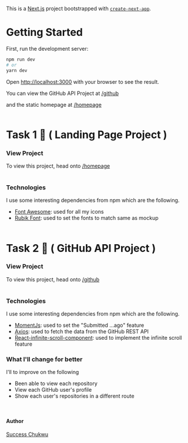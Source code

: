 This is a [Next.js](https://nextjs.org/) project bootstrapped with [`create-next-app`](https://github.com/vercel/next.js/tree/canary/packages/create-next-app).

# Getting Started

First, run the development server:

```bash
npm run dev
# or
yarn dev
```

Open [http://localhost:3000](http://localhost:3000) with your browser to see the result.

You can view the GitHub API Project at [/github](http://localhost:3000/github)

and the static homepage at [/homepage](http://localhost:3000/homepage)
<br>
<br>

# Task 1 💪 ( Landing Page Project )

### View Project

To view this project, head onto [/homepage](http://localhost:3000/homepage)
<br>
<br>

### Technologies

I use some interesting dependencies from npm which are the following.

- [Font Awesome](https://fontawesome.com/): used for all my icons
- [Rubik Font](https://fonts.google.com/specimen/Rubik): used to set the fonts to match same as mockup
  <br><br>

# Task 2 🧠 ( GitHub API Project )

### View Project

To view this project, head onto [/github](http://localhost:3000/github)
<br>
<br>

### Technologies

I use some interesting dependencies from npm which are the following.

- [MomentJs](https://momentjs.com/): used to set the "Submitted ...ago" feature
- [Axios](https://axios-http.com/): used to fetch the data from the GitHub REST API
- [React-infinite-scroll-component](https://www.npmjs.com/package/react-infinite-scroll-component): used to implement the infinite scroll feature

### What I'll change for better

I'll to improve on the following

- Been able to view each repository
- View each GitHub user's profile
- Show each user's repositories in a different route

<br>

#### Author

[Success Chukwu](https://successchukwu.com)
